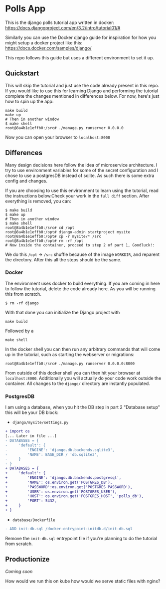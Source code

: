 # Polls App

This is the django polls tutorial app written in docker: https://docs.djangoproject.com/en/3.2/intro/tutorial01/#

Similarly you can use the Docker django guide for inspiration for how you might setup a docker project like this: https://docs.docker.com/samples/django/

This repo follows this guide but uses a different environment to set it up.

## Quickstart

This will skip the tutorial and just use the code already present in this repo. If you would like to use this for learning Django and performing the tutorial complete the changes mentioned in differences below. For now, here's just how to spin up the app:

```
make build
make up
# Then in another window
$ make shell
root@8a4b1e1effb0:/src# ./manage.py runserver 0.0.0.0
```

Now you can open your browser to `localhost:8000`

## Differences

Many design decisions here follow the idea of microservice architecture. I try to use environment variables for some of the secret configuration and I chose to use a postgresDB instead of sqlite. As such there is some extra config and changes.

If you are choosing to use this environment to learn using the tutorial, read the instructions below.Check your work in the `full diff` section. After everything is removed, you can:

```
$ make build
$ make up
# Then in another window
$ make shell
root@8a4b1e1effb0:/src# cd /opt
root@8a4b1e1effb0:/opt# django-admin startproject mysite
root@8a4b1e1effb0:/opt# cp -r mysite/* /src
root@8a4b1e1effb0:/opt# rm -rf /opt
# Now inside the container, proceed to step 2 of part 1, Goodluck!:
```

We do this `/opt` -> `/src` shuffle because of the image `WORKDIR`, and reparent the directory. After this all the steps should be the same.

### Docker

The environment uses docker to build everything. If you are coming in here to follow the tutorial, delete the code already here. As you will be running this from scratch.

```
$ rm -rf django
```

With that done you can initialize the Django project with

```
make build
```

Followed by a

```
make shell
```

In the docker shell you can then run any arbitrary commands that will come up in the tutorial, such as starting the webserver or migrations:

```
root@8a4b1e1effb0:/src# ./manage.py runserver 0.0.0.0:8000
```

From outside of this docker shell you can then hit your browser at `localhost:8000`. Additionally you will actually do your code work outside the container. All changes to the `django/` directory are instantly populated.

### PostgresDB

I am using a database, when you hit the DB step in part 2 "Database setup" this will be your DB block:
* `django/mysite/settings.py`

``` diff
+ import os
[... Later in file ...]
- DATABASES = {
-     'default': {
-         'ENGINE': 'django.db.backends.sqlite3',
-         'NAME': BASE_DIR / 'db.sqlite3',
-     }
- }
+ DATABASES = {
+     'default': {
+         'ENGINE': 'django.db.backends.postgresql',
+         'NAME': os.environ.get('POSTGRES_DB'),
+         'PASSWORD':os.environ.get('POSTGRES_PASSWORD'),
+         'USER': os.environ.get('POSTGRES_USER'),
+         'HOST': os.environ.get('POSTGRES_HOST', 'polls_db'),
+         'PORT': 5432,
+     }
+ }
```

* `database/Dockerfile`

``` diff
- ADD init-db.sql /docker-entrypoint-initdb.d/init-db.sql
```

Remove the `init-db.sql` entrypoint file if you're planning to do the tutorial from scratch.

## Productionize

_Coming soon_

How would we run this on kube how would we serve static files with nginx?
